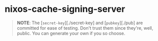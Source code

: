# nixos-cache-signing-server

> **NOTE**: The [`secret-key`][./secret-key] and [`pubkey`][./pub] are committed for ease of testing.
> Don't trust them since they're, well, public.
> You can generate your own if you so choose.
